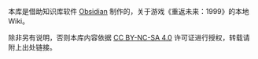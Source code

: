 本库是借助知识库软件 [Obsidian](obsidian.md) 制作的，关于游戏《重返未来：1999》的本地 Wiki。

除非另有说明，否则本库内容依据 [CC BY-NC-SA 4.0](https://creativecommons.org/licenses/by-nc-sa/4.0/) 许可证进行授权，转载请附上出处链接。